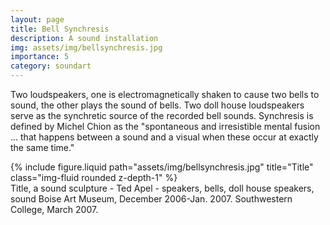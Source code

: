 ```yaml
---
layout: page
title: Bell Synchresis
description: A sound installation 
img: assets/img/bellsynchresis.jpg
importance: 5
category: soundart
---
```


Two loudspeakers, one is electromagnetically shaken to cause two bells to sound, the other plays the sound of bells. Two doll house loudspeakers serve as the synchretic source of the recorded bell sounds. Synchresis is defined by Michel Chion as the "spontaneous and irresistible mental fusion ... that happens between a sound and a visual when these occur at exactly the same time."



<div class="row">
    <div class="col-sm mt-3 mt-md-0">
        {% include figure.liquid path="assets/img/bellsynchresis.jpg" title="Title" class="img-fluid rounded z-depth-1" %}
    </div>
</div>
<div class="caption">
    Title, a sound sculpture - Ted Apel - speakers, bells, doll house speakers, sound
    Boise Art Museum, December 2006-Jan. 2007.
    Southwestern College, March 2007.

</div>



